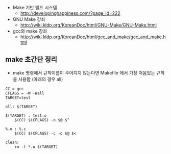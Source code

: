 * Make 기반 빌드 시스템
  * http://developinghappiness.com/?page_id=222
* GNU Make 강좌
  * http://wiki.kldp.org/KoreanDoc/html/GNU-Make/GNU-Make.html
* gcc와 make 강좌
  * http://wiki.kldp.org/KoreanDoc/html/gcc_and_make/gcc_and_make.html

## make 초간단 정리
* make 명령에서 규칙이름이 주어지지 않는다면 Makefile 에서 가장 처음있는 규칙을 사용함 (아래의 경우 all)
```make
CC = gcc
CFLAGS = -W -Wall
TARGET=test

all: $(TARGET)

$(TARGET) : test.o
	$(CC) $(CFLAGS) -o $@ $^

%.o : %.c
	$(CC) $(CFLAGS) -c -o $@ $<

clean:
	rm -f *.o $(TARGET)
```
